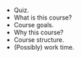 * Quiz.
* What is this course?
* Course goals.
* Why this course?
* Course structure.
* (Possibly) work time.
